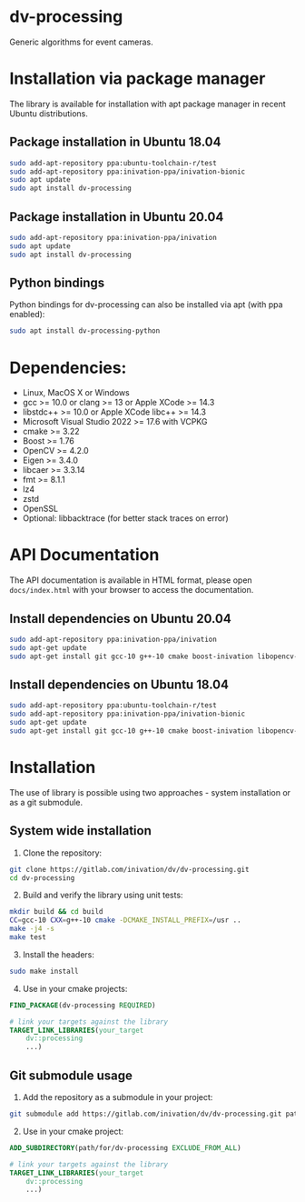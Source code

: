 # dv-processing

Generic algorithms for event cameras.

# Installation via package manager

The library is available for installation with apt package manager in recent Ubuntu distributions.

## Package installation in Ubuntu 18.04

```bash
sudo add-apt-repository ppa:ubuntu-toolchain-r/test
sudo add-apt-repository ppa:inivation-ppa/inivation-bionic
sudo apt update
sudo apt install dv-processing
```

## Package installation in Ubuntu 20.04

```bash
sudo add-apt-repository ppa:inivation-ppa/inivation
sudo apt update
sudo apt install dv-processing
```

## Python bindings

Python bindings for dv-processing can also be installed via apt (with ppa enabled):

```bash
sudo apt install dv-processing-python
```

# Dependencies:

- Linux, MacOS X or Windows
- gcc >= 10.0 or clang >= 13 or Apple XCode >= 14.3
- libstdc++ >= 10.0 or Apple XCode libc++ >= 14.3
- Microsoft Visual Studio 2022 >= 17.6 with VCPKG
- cmake >= 3.22
- Boost >= 1.76
- OpenCV >= 4.2.0
- Eigen >= 3.4.0
- libcaer >= 3.3.14
- fmt >= 8.1.1
- lz4
- zstd
- OpenSSL
- Optional: libbacktrace (for better stack traces on error)

# API Documentation

The API documentation is available in HTML format, please open `docs/index.html` with your browser to access the
documentation.

## Install dependencies on Ubuntu 20.04

```bash
sudo add-apt-repository ppa:inivation-ppa/inivation
sudo apt-get update
sudo apt-get install git gcc-10 g++-10 cmake boost-inivation libopencv-dev libeigen3-dev libcaer-dev libfmt-dev liblz4-dev libzstd-dev libssl-dev
```

## Install dependencies on Ubuntu 18.04

```bash
sudo add-apt-repository ppa:ubuntu-toolchain-r/test
sudo add-apt-repository ppa:inivation-ppa/inivation-bionic
sudo apt-get update
sudo apt-get install git gcc-10 g++-10 cmake boost-inivation libopencv-dev libeigen3-dev libcaer-dev libfmt-dev liblz4-dev libzstd-dev libssl-dev
```

# Installation

The use of library is possible using two approaches - system installation or as a git submodule.

## System wide installation

1. Clone the repository:

```bash
git clone https://gitlab.com/inivation/dv/dv-processing.git
cd dv-processing
```

2. Build and verify the library using unit tests:

```bash
mkdir build && cd build
CC=gcc-10 CXX=g++-10 cmake -DCMAKE_INSTALL_PREFIX=/usr ..
make -j4 -s
make test
```

3. Install the headers:

```bash
sudo make install
```

4. Use in your cmake projects:

```cmake
FIND_PACKAGE(dv-processing REQUIRED)

# link your targets against the library
TARGET_LINK_LIBRARIES(your_target
	dv::processing
	...)
```

## Git submodule usage

1. Add the repository as a submodule in your project:

```bash
git submodule add https://gitlab.com/inivation/dv/dv-processing.git path/for/dv-processing
```

2. Use in your cmake project:

```cmake
ADD_SUBDIRECTORY(path/for/dv-processing EXCLUDE_FROM_ALL)

# link your targets against the library
TARGET_LINK_LIBRARIES(your_target
	dv::processing
	...)
```
